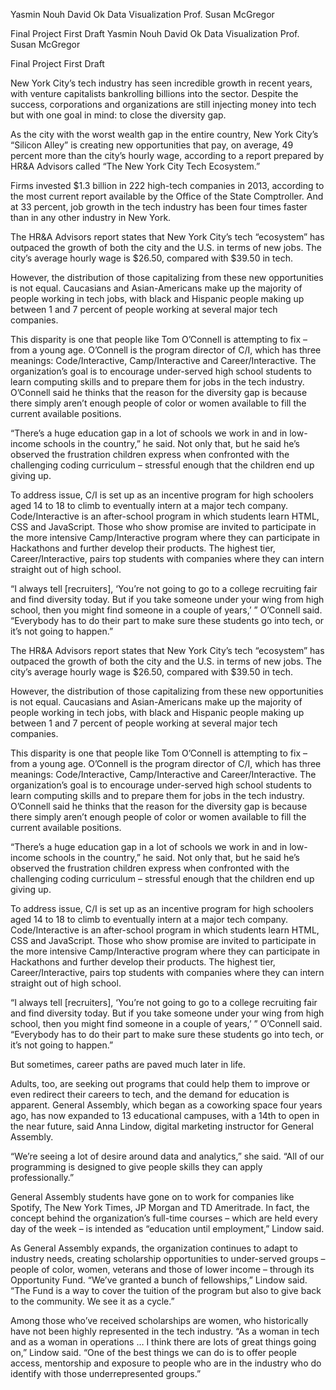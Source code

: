 Yasmin Nouh David Ok Data Visualization Prof. Susan McGregor

Final Project First Draft
Yasmin Nouh
David Ok
Data Visualization 
Prof. Susan McGregor 

Final Project
First Draft

New York City’s tech industry has seen incredible growth in recent years, with venture capitalists bankrolling billions into the sector. Despite the success, corporations and organizations are still injecting money into tech but with one goal in mind: to close the diversity gap.

As the city with the worst wealth gap in the entire country, New York City’s “Silicon Alley” is creating new opportunities that pay, on average, 49 percent more than the city’s hourly wage, according to a report prepared by HR&A Advisors called “The New York City Tech Ecosystem.”

Firms invested $1.3 billion in 222 high-tech companies in 2013, according to the most current report available by the Office of the State Comptroller. And at 33 percent, job growth in the tech industry has been four times faster than in any other industry in New York.

The HR&A Advisors report states that New York City’s tech “ecosystem” has outpaced the growth of both the city and the U.S. in terms of new jobs. The city’s average hourly wage is $26.50, compared with $39.50 in tech.

However, the distribution of those capitalizing from these new opportunities is not equal. Caucasians and Asian-Americans make up the majority of people working in tech jobs, with black and Hispanic people making up between 1 and 7 percent of people working at several major tech companies.

This disparity is one that people like Tom O’Connell is attempting to fix – from a young age. O’Connell is the program director of C/I, which has three meanings: Code/Interactive, Camp/Interactive and Career/Interactive. The organization’s goal is to encourage under-served high school students to learn computing skills and to prepare them for jobs in the tech industry. O’Connell said he thinks that the reason for the diversity gap is because there simply aren’t enough people of color or women available to fill the current available positions.

“There’s a huge education gap in a lot of schools we work in and in low-income schools in the country,” he said. Not only that, but he said he’s observed the frustration children express when confronted with the challenging coding curriculum – stressful enough that the children end up giving up.

To address issue, C/I is set up as an incentive program for high schoolers aged 14 to 18 to climb to eventually intern at a major tech company. Code/Interactive is an after-school program in which students learn HTML, CSS and JavaScript. Those who show promise are invited to participate in the more intensive Camp/Interactive program where they can participate in Hackathons and further develop their products. The highest tier, Career/Interactive, pairs top students with companies where they can intern straight out of high school.

“I always tell [recruiters], ‘You’re not going to go to a college recruiting fair and find diversity today. But if you take someone under your wing from high school, then you might find someone in a couple of years,’ ” O’Connell said. “Everybody has to do their part to make sure these students go into tech, or it’s not going to happen.”

The HR&A Advisors report states that New York City’s tech “ecosystem” has outpaced the growth of both the city and the U.S. in terms of new jobs. The city’s average hourly wage is $26.50, compared with $39.50 in tech. 

However, the distribution of those capitalizing from these new opportunities is not equal. Caucasians and Asian-Americans make up the majority of people working in tech jobs, with black and Hispanic people making up between 1 and 7 percent of people working at several major tech companies.

This disparity is one that people like Tom O’Connell is attempting to fix – from a young age. O’Connell is the program director of C/I, which has three meanings: Code/Interactive, Camp/Interactive and Career/Interactive. The organization’s goal is to encourage under-served high school students to learn computing skills and to prepare them for jobs in the tech industry.
O’Connell said he thinks that the reason for the diversity gap is because there simply aren’t enough people of color or women available to fill the current available positions.

“There’s a huge education gap in a lot of schools we work in and in low-income schools in the country,” he said. 
Not only that, but he said he’s observed the frustration children express when confronted with the challenging coding curriculum – stressful enough that the children end up giving up.

To address issue, C/I is set up as an incentive program for high schoolers aged 14 to 18 to climb to eventually intern at a major tech company. Code/Interactive is an after-school program in which students learn HTML, CSS and JavaScript. Those who show promise are invited to participate in the more intensive Camp/Interactive program where they can participate in Hackathons and further develop their products. The highest tier, Career/Interactive, pairs top students with companies where they can intern straight out of high school.

“I always tell [recruiters], ‘You’re not going to go to a college recruiting fair and find diversity today. But if you take someone under your wing from high school, then you might find someone in a couple of years,’ ” O’Connell said. “Everybody has to do their part to make sure these students go into tech, or it’s not going to happen.” 

But sometimes, career paths are paved much later in life.

Adults, too, are seeking out programs that could help them to improve or even redirect their careers to tech, and the demand for education is apparent. General Assembly, which began as a coworking space four years ago, has now expanded to 13 educational campuses, with a 14th to open in the near future, said Anna Lindow, digital marketing instructor for General Assembly.

“We’re seeing a lot of desire around data and analytics,” she said. “All of our programming is designed to give people skills they can apply professionally.”


General Assembly students have gone on to work for companies like Spotify, The New York Times, JP Morgan and TD Ameritrade. In fact, the concept behind the organization’s full-time courses – which are held every day of the week – is intended as “education until employment,” Lindow said.

As General Assembly expands, the organization continues to adapt to industry needs, creating scholarship opportunities to under-served groups – people of color, women, veterans and those of lower income – through its Opportunity Fund. “We’ve granted a bunch of fellowships,” Lindow said. “The Fund is a way to cover the tuition of the program but also to give back to the community. We see it as a cycle.”

Among those who’ve received scholarships are women, who historically have not been highly represented in the tech industry. “As a woman in tech and as a woman in operations … I think there are lots of great things going on,” Lindow said. “One of the best things we can do is to offer people access, mentorship and exposure to people who are in the industry who do identify with those underrepresented groups.”


